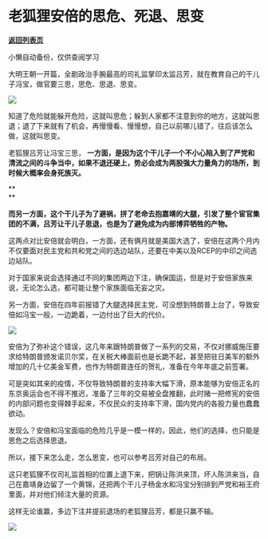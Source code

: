 # 老狐狸安倍的思危、死退、思变

[**返回列表页**](/gzh/政事堂2019)

小懒自动备份，仅供查阅学习

大明王朝一开篇，全剧政治手腕最高的司礼监掌印太监吕芳，就在教育自己的干儿子冯宝，做官要三思，思危、思退、思变。

  

![](https://mmbiz.qpic.cn/mmbiz_jpg/rxhS23yu8cMYWX0Ex9YVcqdWepH3QKTM7gme82Y8w3OH7mM8NkSTNLbJFDic2NVtVGxykuj3RrpEaBZ0ZhInbFw/640?wx_fmt=jpeg)

  

知道了危险就能躲开危险，这就叫思危；躲到人家都不注意到你的地方，这就叫思退；退了下来就有了机会，再慢慢看、慢慢想，自己以前哪儿错了，往后该怎么做，这就叫思变。

  

老狐狸吕芳让冯宝三思，
**一方面，是因为这个干儿子一个不小心陷入到了严党和清流之间的斗争当中，如果不退还硬上，势必会成为两股强大力量角力的场所，到时候大概率会身死族灭。**

 **  
**

 **而另一方面，这个干儿子为了避祸，拼了老命去抱嘉靖的大腿，引发了整个宦官集团的不满，吕芳让干儿子思退，也是为了避免成为内部博弈牺牲的产物。**

  

这两点对比安倍就会明白，一方面，还有俩月就是美国大选了，安倍在这两个月内不仅要面对民主党和共和党之间的选边站队，还要在中美以及RCEP的中印之间选边站队。  

  

对于国家来说会选择通过不同的集团两边下注，确保国运，但是对于安倍家族来说，无论怎么选，都可能让整个家族面临无妄之灾。  

  

另一方面，安倍在四年前报错了大腿选择民主党，可没想到特朗普上台了，导致安倍如冯宝一般，一边跪着，一边付出了巨大的代价。

  

![](https://mmbiz.qpic.cn/mmbiz_jpg/rxhS23yu8cMYWX0Ex9YVcqdWepH3QKTMjgMHCjsoIvWADNtvHhADewrFNVpYyZZDMcibjPPic344pHiahKyFhicH6w/640?wx_fmt=jpeg)

  

安倍为了弥补这个错误，这几年来跟特朗普做了一系列的交易，不仅对挪威施压要求给特朗普颁发诺贝尔奖，在关税大棒面前也是长跪不起，甚至把驻日美军的额外增加的几十亿美金军费，也作为特朗普连任的贺礼，准备在今年年底之前签署。

  

可是突如其来的疫情，不仅导致特朗普的支持率大幅下滑，原本能够为安倍正名的东京奥运会也不得不推迟，准备了三年的交易被全盘推翻，此时赌一把修宪的安倍的内部问题也变得棘手起来，不仅民众的支持率下滑，国内党内的各股力量也蠢蠢欲动。  

  

发现么？安倍和冯宝面临的危险几乎是一模一样的，因此，他们的选择，也只能是思危之后选择思退。

  

所以，接下来怎么走，怎么思变，也可以参考吕芳对自己的布局。

  

这只老狐狸不仅司礼监首相的位置上退下来，把锅让陈洪来顶，坏人陈洪来当，自己在嘉靖身边留了一个黄锦，还把两个干儿子杨金水和冯宝分别排到严党和裕王府里面，并对他们倾注大量的资源。

  

这样无论谁赢，多边下注并提前退场的老狐狸吕芳，都是只赢不输。

  
![](https://mmbiz.qpic.cn/mmbiz_jpg/rxhS23yu8cPp0iaKAfe0ZsWfgGcY72o9Nror8TicrtnlDsqzY7y4Kum4fM3X0FMEGlbvm9HvZUiaETSnLt4DHNLbQ/640?wx_fmt=jpeg)

  

